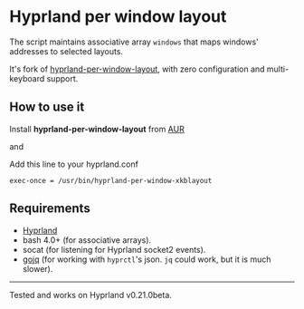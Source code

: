 # Hyprland per window layout

The script maintains associative array `windows` that maps windows' addresses to selected layouts.

It's fork of [hyprland-per-window-layout](https://github.com/MahouShoujoMivutilde/hyprland-per-window-layout), with zero configuration and multi-keyboard support.

## How to use it

Install **hyprland-per-window-layout** from [AUR](https://aur.archlinux.org/packages/hyprland-per-window-layout)

and

Add this line to your hyprland.conf

```
exec-once = /usr/bin/hyprland-per-window-xkblayout
```

## Requirements

* [Hyprland](https://github.com/hyprwm/Hyprland)
* bash 4.0+ (for associative arrays).
* socat (for listening for Hyprland socket2 events).
* [gojq](https://github.com/itchyny/gojq) (for working with `hyprctl`'s json. `jq` could work, but it is much slower).

-----

Tested and works on Hyprland v0.21.0beta.

